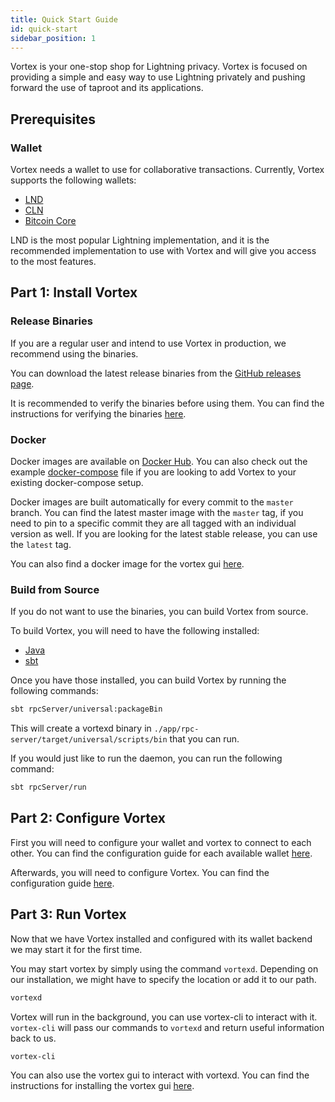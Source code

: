 ```yaml
---
title: Quick Start Guide
id: quick-start
sidebar_position: 1
---
```


Vortex is your one-stop shop for Lightning privacy. Vortex is focused on providing a simple and easy way to use
Lightning privately and pushing forward the use of taproot and its applications.

## Prerequisites

### Wallet

Vortex needs a wallet to use for collaborative transactions. Currently, Vortex supports the following wallets:

- [LND](/docs/Backends/lnd)
- [CLN](/docs/Backends/cln)
- [Bitcoin Core](/docs/Backends/bitcoind)

LND is the most popular Lightning implementation, and it is the recommended implementation to use with Vortex and will
give you access to the most features.

## Part 1: Install Vortex

### Release Binaries

If you are a regular user and intend to use Vortex in production, we recommend using the binaries.

You can download the latest release binaries from
the [GitHub releases page](https://github.com/ln-vortex/ln-vortex/releases/latest).

It is recommended to verify the binaries before using them. You can find the instructions for verifying the
binaries [here](/docs/verifying-binaries).

### Docker

Docker images are available on [Docker Hub](https://hub.docker.com/r/lnvortex/vortexd). You can also check out the
example [docker-compose](https://github.com/ln-vortex/ln-vortex/blob/master/docker-compose.yml) file if you are looking
to add Vortex to your existing docker-compose setup.

Docker images are built automatically for every commit to the `master` branch. You can find the latest master image with
the `master` tag, if you need to pin to a specific commit they are all tagged with an individual version as well. If you
are looking for the latest stable release, you can use the `latest` tag.

You can also find a docker image for the vortex gui [here](https://hub.docker.com/r/lnvortex/vortex-gui).

### Build from Source

If you do not want to use the binaries, you can build Vortex from source.

To build Vortex, you will need to have the following installed:

- [Java](https://adoptopenjdk.net/)
- [sbt](https://www.scala-sbt.org/)

Once you have those installed, you can build Vortex by running the following commands:

```bash
sbt rpcServer/universal:packageBin
```

This will create a vortexd binary in `./app/rpc-server/target/universal/scripts/bin` that you can run.

If you would just like to run the daemon, you can run the following command:

```bash
sbt rpcServer/run
```

## Part 2: Configure Vortex

First you will need to configure your wallet and vortex to connect to each other. You can find the configuration guide
for each available wallet [here](/docs/Backends).

Afterwards, you will need to configure Vortex. You can find the configuration guide [here](/docs/Configuration).

## Part 3: Run Vortex

Now that we have Vortex installed and configured with its wallet backend we may start it for the first time.

You may start vortex by simply using the command `vortexd`. Depending on our installation, we might have to specify the
location or add it to our path.

```bash
vortexd
```

Vortex will run in the background, you can use vortex-cli to interact with it. `vortex-cli` will pass our commands
to `vortexd` and return useful information back to us.

```bash
vortex-cli
```

You can also use the vortex gui to interact with vortexd. You can find the instructions for installing the vortex
gui [here](https://github.com/ln-vortex/ln-vortex-gui).
